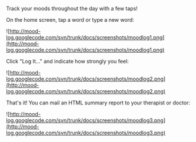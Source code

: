 Track your moods throughout the day with a few taps!

On the home screen, tap a word or type a new word:

![http://mood-log.googlecode.com/svn/trunk/docs/screenshots/moodlog1.png](http://mood-log.googlecode.com/svn/trunk/docs/screenshots/moodlog1.png)

Click "Log It..." and indicate how strongly you feel:

![http://mood-log.googlecode.com/svn/trunk/docs/screenshots/moodlog2.png](http://mood-log.googlecode.com/svn/trunk/docs/screenshots/moodlog2.png)

That's it! You can mail an HTML summary report to your therapist or doctor:

![http://mood-log.googlecode.com/svn/trunk/docs/screenshots/moodlog3.png](http://mood-log.googlecode.com/svn/trunk/docs/screenshots/moodlog3.png)